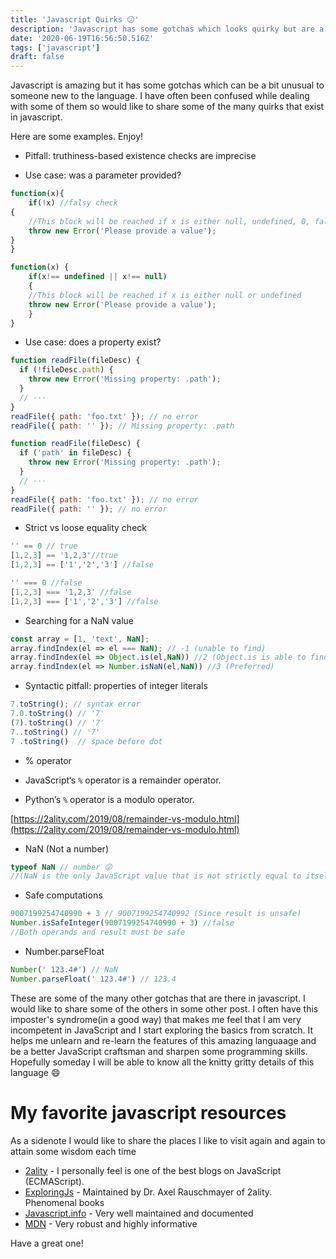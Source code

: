```yaml
---
title: 'Javascript Quirks 😕'
description: 'Javascript has some gotchas which looks quirky but are a part of the implementation.'
date: '2020-06-19T16:56:50.516Z'
tags: ['javascript']
draft: false
---
```


Javascript is amazing but it has some gotchas which can be a bit unusual to someone new to the language. I have
often been confused while dealing with some of them so would like to share some of the many quirks that exist in
javascript. 

Here are some examples. Enjoy!

- Pitfall: truthiness-based existence checks are imprecise

* Use case: was a parameter provided?

```javascript
function(x){
	if(!x) //falsy check
{
	//This block will be reached if x is either null, undefined, 0, false
	throw new Error('Please provide a value');
}
}

function(x) {
	if(x!== undefined || x!== null) 
    {
	//This block will be reached if x is either null or undefined
	throw new Error('Please provide a value');
    }
}

```

* Use case: does a property exist?

```javascript
function readFile(fileDesc) {
  if (!fileDesc.path) {
    throw new Error('Missing property: .path');
  }
  // ···
}
readFile({ path: 'foo.txt' }); // no error
readFile({ path: '' }); // Missing property: .path

function readFile(fileDesc) {
  if ('path' in fileDesc) {
    throw new Error('Missing property: .path');
  }
  // ···
}
readFile({ path: 'foo.txt' }); // no error
readFile({ path: '' }); // no error
```

-  Strict vs loose equality check

```javascript
'' == 0 // true
[1,2,3] == '1,2,3'//true
[1,2,3] == ['1','2','3'] //false

'' === 0 //false
[1,2,3] === '1,2,3' //false
[1,2,3] === ['1','2','3'] //false
```

- Searching for a NaN value

```javascript
const array = [1, 'text', NaN];
array.findIndex(el => el === NaN); // -1 (unable to find)
array.findIndex(el => Object.is(el,NaN)) //2 (Object.is is able to find NaN)
array.findIndex(el => Number.isNaN(el,NaN)) //3 (Preferred)
```

- Syntactic pitfall: properties of integer literals

```javascript
7.toString(); // syntax error
7.0.toString() // '7'
(7).toString() // '7'
7..toString() // '7'
7 .toString()  // space before dot
```

- % operator

- JavaScript‘s `%` operator is a remainder operator.
- Python’s `%` operator is a modulo operator.

[https://2ality.com/2019/08/remainder-vs-modulo.html](https://2ality.com/2019/08/remainder-vs-modulo.html)

- NaN (Not a number)

```javascript
typeof NaN // number 😜 
//(NaN is the only JavaScript value that is not strictly equal to itself)
```

- Safe computations

```javascript
9007199254740990 + 3 // 9007199254740992 (Since result is unsafe)
Number.isSafeInteger(9007199254740990 + 3) //false
//Both operands and result must be safe
```

- Number.parseFloat

```javascript
Number(' 123.4#') // NaN
Number.parseFloat(' 123.4#') // 123.4
```

These are some of the many other gotchas that are there in javascript. I would like to share some of the others in 
some other post. 
I often have this imposter's syndrome(in a good way) that makes me feel that I am very incompetent in JavaScript and
I start exploring the basics from scratch. It helps me unlearn and re-learn the features of this amazing languaage 
and be a better JavaScript craftsman and sharpen some programming skills. 
Hopefully someday I will be able to know all the knitty gritty details of this language 😄

# My favorite javascript resources

As a sidenote I would like to share the places I like to visit again and again to attain some wisdom each time

- [2ality](https://2ality.com/) - I personally feel is one of the best blogs on JavaScript (ECMAScript).
- [ExploringJs](https://exploringjs.com/) - Maintained by Dr. Axel Rauschmayer of 2ality. Phenomenal books
- [Javascript.info](https://javascript.info/) - Very well maintained and documented
- [MDN](https://developer.mozilla.org/en-US/docs/Web/JavaScript/Guide) - Very robust and highly informative

Have a great one!